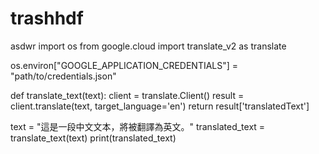 # trashhdf
asdwr
import os
from google.cloud import translate_v2 as translate

os.environ["GOOGLE_APPLICATION_CREDENTIALS"] = "path/to/credentials.json"

def translate_text(text):
    client = translate.Client()
    result = client.translate(text, target_language='en')
    return result['translatedText']

text = "這是一段中文文本，將被翻譯為英文。"
translated_text = translate_text(text)
print(translated_text)
